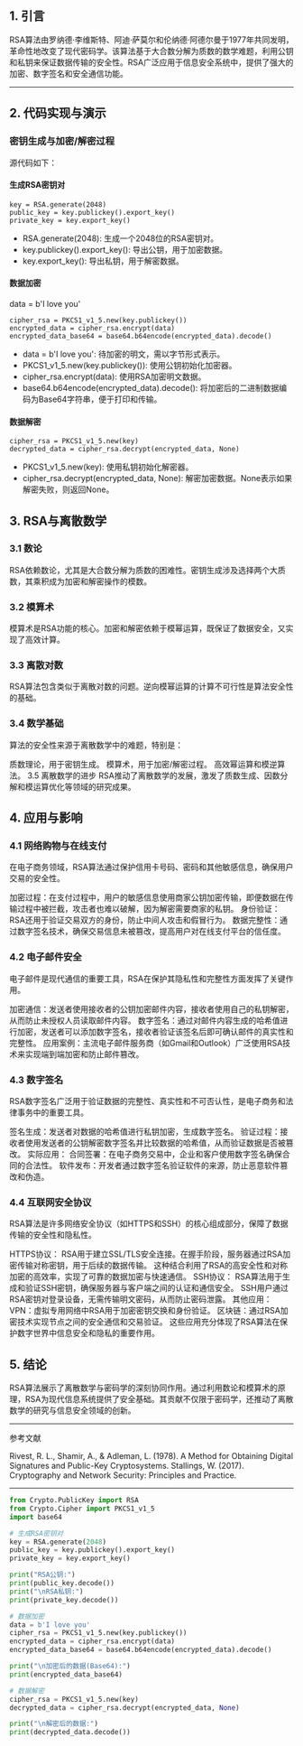 ## 1. 引言  
RSA算法由罗纳德·李维斯特、阿迪·萨莫尔和伦纳德·阿德尔曼于1977年共同发明，革命性地改变了现代密码学。该算法基于大合数分解为质数的数学难题，利用公钥和私钥来保证数据传输的安全性。RSA广泛应用于信息安全系统中，提供了强大的加密、数字签名和安全通信功能。

---

## 2. 代码实现与演示  

### 密钥生成与加密/解密过程  
源代码如下：
#### 生成RSA密钥对

```
key = RSA.generate(2048)
public_key = key.publickey().export_key()
private_key = key.export_key()
```
* RSA.generate(2048): 生成一个2048位的RSA密钥对。
* key.publickey().export_key(): 导出公钥，用于加密数据。
* key.export_key(): 导出私钥，用于解密数据。

#### 数据加密
data = b'I love you'
```
cipher_rsa = PKCS1_v1_5.new(key.publickey())
encrypted_data = cipher_rsa.encrypt(data)
encrypted_data_base64 = base64.b64encode(encrypted_data).decode()
```
* data = b'I love you': 待加密的明文，需以字节形式表示。
* PKCS1_v1_5.new(key.publickey()): 使用公钥初始化加密器。
* cipher_rsa.encrypt(data): 使用RSA加密明文数据。
* base64.b64encode(encrypted_data).decode(): 将加密后的二进制数据编码为Base64字符串，便于打印和传输。

#### 数据解密
```
cipher_rsa = PKCS1_v1_5.new(key)
decrypted_data = cipher_rsa.decrypt(encrypted_data, None)
```
* PKCS1_v1_5.new(key): 使用私钥初始化解密器。
* cipher_rsa.decrypt(encrypted_data, None): 解密加密数据。None表示如果解密失败，则返回None。

## 3. RSA与离散数学

### 3.1 数论
RSA依赖数论，尤其是大合数分解为质数的困难性。密钥生成涉及选择两个大质数，其乘积成为加密和解密操作的模数。

### 3.2 模算术
模算术是RSA功能的核心。加密和解密依赖于模幂运算，既保证了数据安全，又实现了高效计算。

### 3.3 离散对数
RSA算法包含类似于离散对数的问题。逆向模幂运算的计算不可行性是算法安全性的基础。

### 3.4 数学基础
算法的安全性来源于离散数学中的难题，特别是：

质数理论，用于密钥生成。
模算术，用于加密/解密过程。
高效幂运算和模逆算法。
3.5 离散数学的进步
RSA推动了离散数学的发展，激发了质数生成、因数分解和模运算优化等领域的研究成果。


## 4. 应用与影响
### 4.1 网络购物与在线支付

在电子商务领域，RSA算法通过保护信用卡号码、密码和其他敏感信息，确保用户交易的安全性。

加密过程：在支付过程中，用户的敏感信息使用商家公钥加密传输，即便数据在传输过程中被拦截，攻击者也难以破解，因为解密需要商家的私钥。
身份验证：RSA还用于验证交易双方的身份，防止中间人攻击和假冒行为。
数据完整性：通过数字签名技术，确保交易信息未被篡改，提高用户对在线支付平台的信任度。
### 4.2 电子邮件安全

电子邮件是现代通信的重要工具，RSA在保护其隐私性和完整性方面发挥了关键作用。

加密通信：发送者使用接收者的公钥加密邮件内容，接收者使用自己的私钥解密，从而防止未授权人员读取邮件内容。
数字签名：通过对邮件内容生成的哈希值进行加密，发送者可以添加数字签名，接收者验证该签名后即可确认邮件的真实性和完整性。
应用案例：主流电子邮件服务商（如Gmail和Outlook）广泛使用RSA技术来实现端到端加密和防止邮件篡改。
### 4.3 数字签名

RSA数字签名广泛用于验证数据的完整性、真实性和不可否认性，是电子商务和法律事务中的重要工具。

签名生成：发送者对数据的哈希值进行私钥加密，生成数字签名。
验证过程：接收者使用发送者的公钥解密数字签名并比较数据的哈希值，从而验证数据是否被篡改。
实际应用：
合同签署：在电子商务交易中，企业和客户使用数字签名确保合同的合法性。
软件发布：开发者通过数字签名验证软件的来源，防止恶意软件篡改和伪造。
### 4.4 互联网安全协议

RSA算法是许多网络安全协议（如HTTPS和SSH）的核心组成部分，保障了数据传输的安全性和隐私性。

HTTPS协议：
RSA用于建立SSL/TLS安全连接。在握手阶段，服务器通过RSA加密传输对称密钥，用于后续的数据传输。
这种结合利用了RSA的高安全性和对称加密的高效率，实现了可靠的数据加密与快速通信。
SSH协议：
RSA算法用于生成和验证SSH密钥，确保服务器与客户端之间的认证和通信安全。
SSH用户通过RSA密钥对登录设备，无需传输明文密码，从而防止密码泄露。
其他应用：
VPN：虚拟专用网络中RSA用于加密密钥交换和身份验证。
区块链：通过RSA加密技术实现节点之间的安全通信和交易验证。
这些应用充分体现了RSA算法在保护数字世界中信息安全和隐私的重要作用。

## 5. 结论

RSA算法展示了离散数学与密码学的深刻协同作用。通过利用数论和模算术的原理，RSA为现代信息系统提供了安全基础。其贡献不仅限于密码学，还推动了离散数学的研究与信息安全领域的创新。

---
参考文献

Rivest, R. L., Shamir, A., & Adleman, L. (1978). A Method for Obtaining Digital Signatures and Public-Key Cryptosystems.
Stallings, W. (2017). Cryptography and Network Security: Principles and Practice.  

---

```python
from Crypto.PublicKey import RSA
from Crypto.Cipher import PKCS1_v1_5
import base64

# 生成RSA密钥对
key = RSA.generate(2048)
public_key = key.publickey().export_key()
private_key = key.export_key()

print("RSA公钥:")
print(public_key.decode())
print("\nRSA私钥:")
print(private_key.decode())

# 数据加密
data = b'I love you'
cipher_rsa = PKCS1_v1_5.new(key.publickey())
encrypted_data = cipher_rsa.encrypt(data)
encrypted_data_base64 = base64.b64encode(encrypted_data).decode()

print("\n加密后的数据(Base64):")
print(encrypted_data_base64)

# 数据解密
cipher_rsa = PKCS1_v1_5.new(key)
decrypted_data = cipher_rsa.decrypt(encrypted_data, None)

print("\n解密后的数据:")
print(decrypted_data.decode())
```